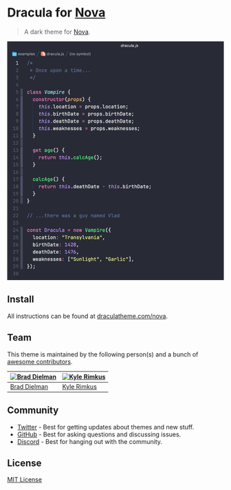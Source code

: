 # Dracula for [Nova](https://nova.app)

> A dark theme for [Nova](https://nova.app).

![Screenshot](./screenshot.png)

## Install

All instructions can be found at [draculatheme.com/nova](https://draculatheme.com/nova).

## Team

This theme is maintained by the following person(s) and a bunch of [awesome contributors](https://github.com/dracula/nova/graphs/contributors).

| [![Brad Dielman](https://avatars1.githubusercontent.com/u/94547?v=3&s=70)](https://github.com/bdielman) | [![Kyle Rimkus](https://avatars3.githubusercontent.com/u/1053658?v=3&s=70)](https://github.com/krimkus) |
| ------------------------------------------------------------------------------------------------------- | ------------------------------------------------------------------------------------------------------- |
| [Brad Dielman](https://github.com/bdielman)                                                             | [Kyle Rimkus](https://github.com/krimkus)                                                               |

## Community

- [Twitter](https://twitter.com/draculatheme) - Best for getting updates about themes and new stuff.
- [GitHub](https://github.com/dracula/dracula-theme/discussions) - Best for asking questions and discussing issues.
- [Discord](https://draculatheme.com/discord-invite) - Best for hanging out with the community.

## License

[MIT License](./LICENSE)
